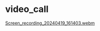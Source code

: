 # video_call

[Screen_recording_20240419_161403.webm](https://github.com/hommehyuk/video_call/assets/121222439/ec5ef7a8-7e0f-45a9-959a-fcbc562aee1e)
